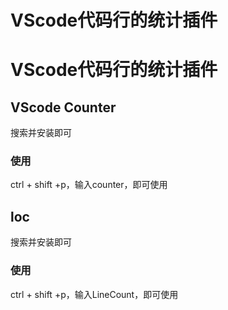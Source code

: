# VScode代码行的统计插件


# VScode代码行的统计插件

## VScode Counter

搜索并安装即可

### 使用

ctrl + shift +p，输入counter，即可使用

## loc

搜索并安装即可

### 使用

ctrl + shift +p，输入LineCount，即可使用


